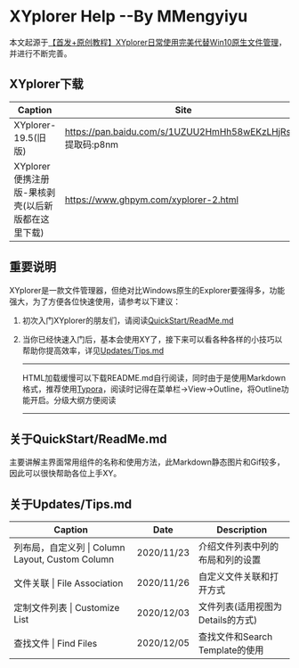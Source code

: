# XYplorer Help    --By MMengyiyu

本文起源于[【首发+原创教程】XYplorer日常使用完美代替Win10原生文件管理](https://www.52pojie.cn/thread-843769-1-1.html)，并进行不断完善。



## XYplorer下载

| Caption                                           | Site                                                         |
| ------------------------------------------------- | ------------------------------------------------------------ |
| XYplorer-19.5(旧版)                               | https://pan.baidu.com/s/1UZUU2HmHh58wEKzLHjRsoA<br />提取码:p8nm |
| XYplorer便携注册版-果核剥壳(以后新版都在这里下载) | https://www.ghpym.com/xyplorer-2.html                        |



## 重要说明

XYplorer是一款文件管理器，但绝对比Windows原生的Explorer要强得多，功能强大，为了方便各位快速使用，请参考以下建议：

1. 初次入门XYplorer的朋友们，请阅读[QuickStart/ReadMe.md](./QuickStart/ReadMe.md)

2. 当你已经快速入门后，基本会使用XY了，接下来可以看各种各样的小技巧以帮助你提高效率，详见[Updates/Tips.md](./Updates/Tips.md)

   ----

   HTML加载缓慢可以下载README.md自行阅读，同时由于是使用Markdown格式，推荐使用[Typora](https://typora.io/)，阅读时记得在菜单栏->View->Outline，将Outline功能开启。分级大纲方便阅读

   ---

   



## 关于QuickStart/ReadMe.md

主要讲解主界面常用组件的名称和使用方法，此Markdown静态图片和Gif较多，因此可以很快帮助各位上手XY。



## 关于Updates/Tips.md

| Caption                                          | Date       | Description                       |
| ------------------------------------------------ | ---------- | --------------------------------- |
| 列布局，自定义列 \| Column Layout, Custom Column | 2020/11/23 | 介绍文件列表中列的布局和列的设置  |
| 文件关联 \| File Association                     | 2020/11/26 | 自定义文件关联和打开方式          |
| 定制文件列表 \| Customize List                   | 2020/12/03 | 文件列表(适用视图为Details的方式) |
| 查找文件 \| Find Files                           | 2020/12/05 | 查找文件和Search Template的使用   |

